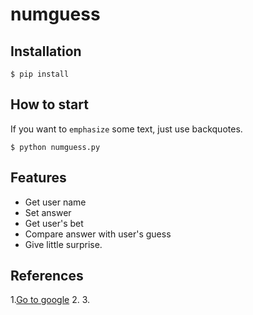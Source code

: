 # numguess

## Installation
```shell
$ pip install
```

## How to start
If you want to `emphasize` some text, just use backquotes.
```shell
$ python numguess.py
```

## Features
- Get user name
- Set answer
- Get user's bet
- Compare answer with user's guess
- Give little surprise.

## References

1.[Go to google](https://www.google.com/)
2.
3.
